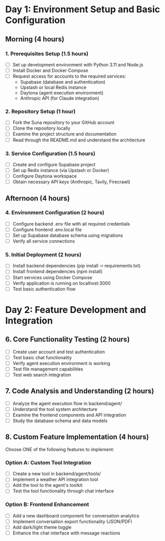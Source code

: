 # Day 1: Environment Setup and Basic Configuration

## Morning (4 hours)

### 1. Prerequisites Setup (1.5 hours)
- [ ] Set up development environment with Python 3.11 and Node.js
- [ ] Install Docker and Docker Compose
- [ ] Request access for accounts to the required services:
  - Supabase (database and authentication)
  - Upstash or local Redis instance
  - Daytona (agent execution environment)
  - Anthropic API (for Claude integration)

### 2. Repository Setup (1 hour)
- [ ] Fork the Suna repository to your GitHub account
- [ ] Clone the repository locally
- [ ] Examine the project structure and documentation
- [ ] Read through the README.md and understand the architecture

### 3. Service Configuration (1.5 hours)
- [ ] Create and configure Supabase project
- [ ] Set up Redis instance (via Upstash or Docker)
- [ ] Configure Daytona workspace
- [ ] Obtain necessary API keys (Anthropic, Tavily, Firecrawl)

## Afternoon (4 hours)

### 4. Environment Configuration (2 hours)
- [ ] Configure backend .env file with all required credentials
- [ ] Configure frontend .env.local file
- [ ] Set up Supabase database schema using migrations
- [ ] Verify all service connections

### 5. Initial Deployment (2 hours)
- [ ] Install backend dependencies (pip install -r requirements.txt)
- [ ] Install frontend dependencies (npm install)
- [ ] Start services using Docker Compose
- [ ] Verify application is running on localhost:3000
- [ ] Test basic authentication flow

# Day 2: Feature Development and Integration

## 6. Core Functionality Testing (2 hours)
- [ ] Create user account and test authentication
- [ ] Test basic chat functionality
- [ ] Verify agent execution environment is working
- [ ] Test file management capabilities
- [ ] Test web search integration

## 7. Code Analysis and Understanding (2 hours)
- [ ] Analyze the agent execution flow in backend/agent/
- [ ] Understand the tool system architecture
- [ ] Examine the frontend components and API integration
- [ ] Study the database schema and data models

## 8. Custom Feature Implementation (4 hours)

Choose ONE of the following features to implement:

### Option A: Custom Tool Integration
- [ ] Create a new tool in backend/agent/tools/
- [ ] Implement a weather API integration tool
- [ ] Add the tool to the agent's toolkit
- [ ] Test the tool functionality through chat interface

### Option B: Frontend Enhancement
- [ ] Add a new dashboard component for conversation analytics
- [ ] Implement conversation export functionality (JSON/PDF)
- [ ] Add dark/light theme toggle
- [ ] Enhance the chat interface with message reactions